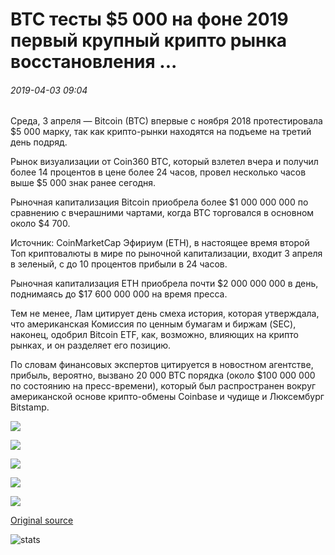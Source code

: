# BTC тесты $5 000 на фоне 2019 первый крупный крипто рынка восстановления ...

###### 2019-04-03 09:04

Среда, 3 апреля — Bitcoin (BTC) впервые с ноября 2018 протестировала $5 000 марку, так как крипто-рынки находятся на подъеме на третий день подряд.

Рынок визуализации от Coin360 BTC, который взлетел вчера и получил более 14 процентов в цене более 24 часов, провел несколько часов выше $5 000 знак ранее сегодня.

Рыночная капитализация Bitcoin приобрела более $1 000 000 000 по сравнению с вчерашними чартами, когда BTC торговался в основном около $4 700.

Источник: CoinMarketCap Эфириум (ETH), в настоящее время второй Топ криптовалюты в мире по рыночной капитализации, входит 3 апреля в зеленый, с до 10 процентов прибыли в 24 часов.

Рыночная капитализация ETH приобрела почти $2 000 000 000 в день, поднимаясь до $17 600 000 000 на время пресса.

Тем не менее, Лам цитирует день смеха история, которая утверждала, что американская Комиссия по ценным бумагам и биржам (SEC), наконец, одобрил Bitcoin ETF, как, возможно, влияющих на крипто рынках, и он разделяет его позицию.

По словам финансовых экспертов цитируется в новостном агентстве, прибыль, вероятно, вызвано 20 000 BTC порядка (около $100 000 000 по состоянию на пресс-времени), который был распространен вокруг американской основе крипто-обмены Coinbase и чудище и Люксембург Bitstamp.

![](https://s3.cointelegraph.com/storage/uploads/view/5362e93bd270ba1ca5931b81bc9714be.png)

![](https://s3.cointelegraph.com/storage/uploads/view/a044b2121fb22e849bf7e50ba64bef7b.png)

![](https://s3.cointelegraph.com/storage/uploads/view/c6c7b1b45d5ac0240d67486e28195f19.png)

![](https://s3.cointelegraph.com/storage/uploads/view/1d24af3ec9bfba94ddda530759bbb67e.png)

![](https://s3.cointelegraph.com/storage/uploads/view/ec12b6d7d6cdc8751f103fccf8c697f8.png)

[Original source](https://cointelegraph.com/news/btc-tests-5-000-amid-2019s-first-major-crypto-market-recovery)

![stats](https://c.statcounter.com/11760860/0/a89fa40b/1/ "stats")